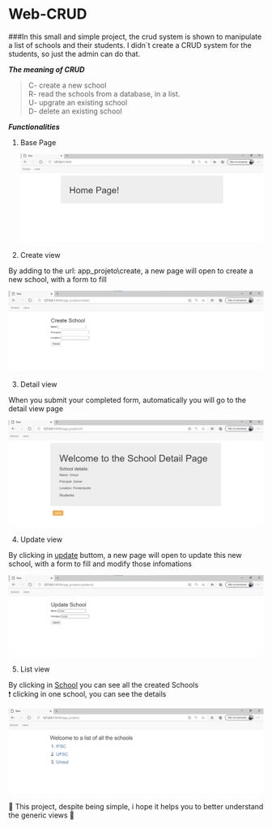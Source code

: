 # Web-CRUD

###In this small and simple project, the crud system is shown to manipulate a list of schools and their students. I didn´t create a CRUD system for the students, so just the admin can do that.

***The meaning of CRUD***
> C- create a new school \
> R- read the schools from a database, in a list. \
> U- upgrate an existing school \
> D- delete an existing school


***Functionalities***
1. Base Page

   <img src="projeto/school_1.png"  width=600>
   
2. Create view

By adding to the url: app_projeto\create, a new page will open to create a new school, with a form to fill

   <img src="projeto/school_2.png"  width=600>
   
3. Detail view
 
When you submit your completed form, automatically you will go to the detail view page

   <img src="projeto/school_3.png"  width=600>

4. Update view

By clicking in [update](#) buttom, a new page will open to update this new school, with a form to fill and modify those infomations

   <img src="projeto/school_4.png"  width=600>
   
5. List view

By clicking in [School](#) you can see all the created Schools \
:heavy_exclamation_mark: clicking in one school, you can see the details

   <img src="projeto/school_5.png"  width=600>


:triangular_flag_on_post: This project, despite being simple, i hope it helps you to better understand the generic views :triangular_flag_on_post:
